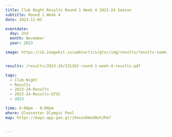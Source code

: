 ```yaml
---
title: Club Night Results Round 1 Week 4 2023-24 Season
subtitle: Round 1 Week 4
date: 2023-11-02

eventdate:
  day: 2nd
  month: November
  year: 2023

image: https://ik.imagekit.io/webtactics/gtsc/img/results/results-summary-4.jpg


results: /results/2023-24/231102-round-1-week-4-results.pdf

tags:
  - Club-Night
  - Results
  - 2023-24-Results
  - 2023-24-Results-GTSC
  - 2023

time: 6:00pm - 8:00pm
where: Gloucester Olympic Pool
map: https://maps.app.goo.gl/JXexsoRAoSNzhJPm7


---
```





